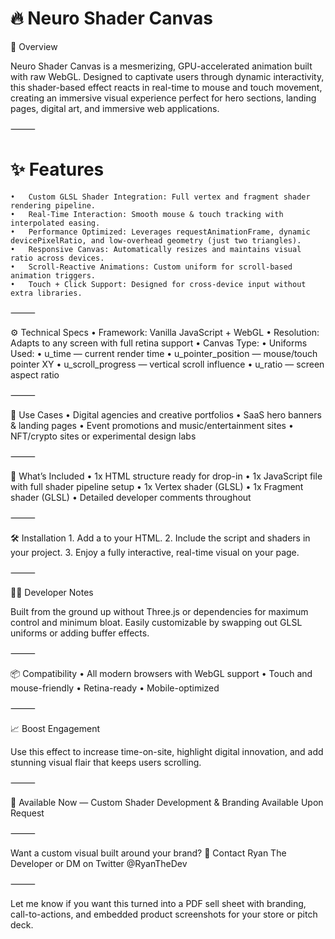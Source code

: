 # 🔥 Neuro Shader Canvas

🧠 Overview

Neuro Shader Canvas is a mesmerizing, GPU-accelerated animation built with raw WebGL. Designed to captivate users through dynamic interactivity, this shader-based effect reacts in real-time to mouse and touch movement, creating an immersive visual experience perfect for hero sections, landing pages, digital art, and immersive web applications.

⸻

# ✨ Features
	•	Custom GLSL Shader Integration: Full vertex and fragment shader rendering pipeline.
	•	Real-Time Interaction: Smooth mouse & touch tracking with interpolated easing.
	•	Performance Optimized: Leverages requestAnimationFrame, dynamic devicePixelRatio, and low-overhead geometry (just two triangles).
	•	Responsive Canvas: Automatically resizes and maintains visual ratio across devices.
	•	Scroll-Reactive Animations: Custom uniform for scroll-based animation triggers.
	•	Touch + Click Support: Designed for cross-device input without extra libraries.

⸻

⚙️ Technical Specs
	•	Framework: Vanilla JavaScript + WebGL
	•	Resolution: Adapts to any screen with full retina support
	•	Canvas Type: <canvas id="neuro">
	•	Uniforms Used:
	•	u_time — current render time
	•	u_pointer_position — mouse/touch pointer XY
	•	u_scroll_progress — vertical scroll influence
	•	u_ratio — screen aspect ratio

⸻

🧩 Use Cases
	•	Digital agencies and creative portfolios
	•	SaaS hero banners & landing pages
	•	Event promotions and music/entertainment sites
	•	NFT/crypto sites or experimental design labs

⸻

🧠 What’s Included
	•	1x HTML structure ready for drop-in
	•	1x JavaScript file with full shader pipeline setup
	•	1x Vertex shader (GLSL)
	•	1x Fragment shader (GLSL)
	•	Detailed developer comments throughout

⸻

🛠️ Installation
	1.	Add a <canvas id="neuro"> to your HTML.
	2.	Include the script and shaders in your project.
	3.	Enjoy a fully interactive, real-time visual on your page.

⸻

🧑‍💻 Developer Notes

Built from the ground up without Three.js or dependencies for maximum control and minimum bloat. Easily customizable by swapping out GLSL uniforms or adding buffer effects.

⸻

📦 Compatibility
	•	All modern browsers with WebGL support
	•	Touch and mouse-friendly
	•	Retina-ready
	•	Mobile-optimized

⸻

📈 Boost Engagement

Use this effect to increase time-on-site, highlight digital innovation, and add stunning visual flair that keeps users scrolling.

⸻

🎯 Available Now — Custom Shader Development & Branding Available Upon Request

⸻

Want a custom visual built around your brand?
🔗 Contact Ryan The Developer or DM on Twitter @RyanTheDev

⸻

Let me know if you want this turned into a PDF sell sheet with branding, call-to-actions, and embedded product screenshots for your store or pitch deck.